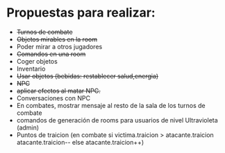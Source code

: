 # Propuestas para realizar:
- ~~Turnos de combate~~
- ~~Objetos mirables en la room~~
- Poder mirar a otros jugadores
- ~~Comandos en una room~~
- Coger objetos
- Inventario
- ~~Usar objetos (bebidas: restablecer salud,energia)~~
- ~~NPC~~ 
- ~~aplicar efectos al matar NPC.~~ 
- Conversaciones con NPC
- En combates, mostrar mensaje al resto de la sala de los turnos de combate
- comandos de generación de rooms para usuarios de nivel Ultravioleta (admin)
- Puntos de traicion (en combate si victima.traicion > atacante.traicion atacante.traicion-- else atacante.traicion++)
